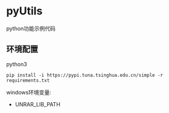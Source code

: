 # pyUtils
python功能示例代码

## 环境配置

python3

```
pip install -i https://pypi.tuna.tsinghua.edu.cn/simple -r requirements.txt
```

windows环境变量:
- UNRAR_LIB_PATH